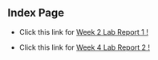 ## Index Page 



- Click this link for [Week 2 Lab Report 1 !](https://hhundhausen.github.io/CSE15L-LabReports/lab-report-1-week-2.html)

- Click this link for [Week 4 Lab Report 2 !](https://hhundhausen.github.io/CSE15L-LabReports/lab-report-2-week-4.html)


















